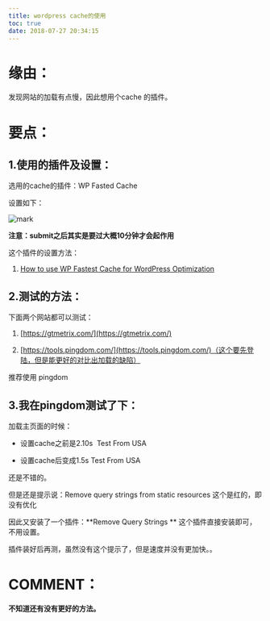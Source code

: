 ```yaml
---
title: wordpress cache的使用
toc: true
date: 2018-07-27 20:34:15
---
```


# 缘由：

发现网站的加载有点慢，因此想用个cache 的插件。


# 要点：




## 1.使用的插件及设置：


选用的cache的插件：WP Fasted Cache

设置如下：


![mark](http://images.iterate.site/blog/image/180727/Jm11BDLbkL.png?imageslim)

**注意：submit之后其实是要过大概10分钟才会起作用**

这个插件的设置方法：




  1. [How to use WP Fastest Cache for WordPress Optimization](https://www.youtube.com/watch?v=oJyjFHc34RM)




## 2.测试的方法：


下面两个网站都可以测试：




  1. [https://gtmetrix.com/](https://gtmetrix.com/)


  2. [https://tools.pingdom.com/](https://tools.pingdom.com/)（这个要先登陆，但是能更好的对比出加载的缺陷）


推荐使用 pingdom


## 3.我在pingdom测试了下：


加载主页面的时候：




  * 设置cache之前是2.10s  Test From USA


  * 设置cache后变成1.5s Test From USA


还是不错的。

但是还是提示说：Remove query strings from static resources 这个是红的，即没有优化

因此又安装了一个插件：**Remove Query Strings ** 这个插件直接安装即可，不用设置。

插件装好后再测，虽然没有这个提示了，但是速度并没有更加快。。


# COMMENT：


**不知道还有没有更好的方法。**
